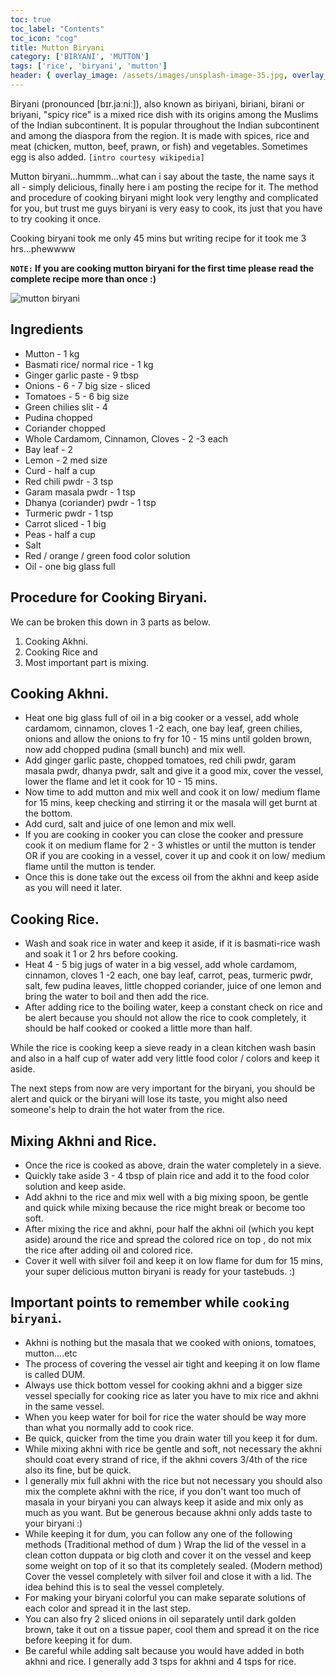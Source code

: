```yaml
---
toc: true
toc_label: "Contents"
toc_icon: "cog"
title: Mutton Biryani
category: ['BIRYANI', 'MUTTON']
tags: ['rice', 'biryani', 'mutton']
header: { overlay_image: /assets/images/unsplash-image-35.jpg, overlay_filter: 0.5, teaser: 'http://4.bp.blogspot.com/-lguZEsb6A8Q/USEEup8FwiI/AAAAAAAAC7w/Y0tepl4pJjE/s1600/DSC_1283.jpg', og_image: 'http://4.bp.blogspot.com/-lguZEsb6A8Q/USEEup8FwiI/AAAAAAAAC7w/Y0tepl4pJjE/s1600/DSC_1283.jpg', caption: 'Photo credit: [**Unsplash**](https://unsplash.com)' }
---
```


Biryani (pronounced [bɪr.jaːniː]), also known as biriyani, biriani, birani or briyani, "spicy rice" is a mixed rice dish with its origins among the Muslims of the Indian subcontinent. It is popular throughout the Indian subcontinent and among the diaspora from the region. It is made with spices, rice and meat (chicken, mutton, beef, prawn, or fish) and vegetables. Sometimes egg is also added. `[intro courtesy wikipedia]`

Mutton biryani...hummm...what can i say about the taste, the name says it all - simply delicious, finally here i am posting the recipe for it. 
The method and procedure of cooking biryani might look very lengthy and complicated for you, but trust me guys biryani is very easy to cook, its just that you have to try cooking it once.

Cooking biryani took me only 45 mins but writing recipe for it took me 3 hrs...phewwww

**`NOTE:` If you are cooking mutton biryani for the first time please read the complete recipe more than once :)**

![mutton biryani](http://4.bp.blogspot.com/-lguZEsb6A8Q/USEEup8FwiI/AAAAAAAAC7w/Y0tepl4pJjE/s1600/DSC_1283.jpg)

## Ingredients

- Mutton - 1 kg
- Basmati rice/ normal rice - 1 kg
- Ginger garlic paste - 9 tbsp
- Onions - 6 - 7 big size - sliced
- Tomatoes - 5 - 6 big size
- Green chilies slit - 4
- Pudina chopped
- Coriander chopped
- Whole Cardamom, Cinnamon, Cloves - 2 -3 each
- Bay leaf - 2
- Lemon - 2 med size
- Curd - half a cup
- Red chili pwdr - 3 tsp
- Garam masala pwdr - 1 tsp
- Dhanya (coriander) pwdr - 1 tsp
- Turmeric pwdr - 1 tsp
- Carrot sliced - 1 big
- Peas - half a cup
- Salt
- Red / orange / green food color solution
- Oil - one big glass full


## Procedure for Cooking Biryani.

We can be broken this down in 3 parts as below.

1. Cooking Akhni. 
2. Cooking Rice and 
3. Most important part is mixing.

## Cooking Akhni.

- Heat one big glass full of oil in a big cooker or a vessel, add whole cardamom, cinnamon, cloves 1 -2 each, one bay leaf, green chilies, onions and allow the onions to fry for 10 - 15 mins until golden brown, now add chopped pudina (small bunch) and mix well.
- Add ginger garlic paste, chopped tomatoes, red chili pwdr, garam masala pwdr, dhanya pwdr, salt and give it a good mix, cover the vessel, lower the flame and let it cook for 10 - 15 mins.
- Now time to add mutton and mix well and cook it on low/ medium flame for 15 mins, keep checking and stirring it or the masala will get burnt at the bottom.
- Add curd, salt and juice of one lemon and mix well.
- If you are cooking in cooker you can close the cooker and pressure cook it on medium flame for 2 - 3 whistles or until the mutton is tender OR if you are cooking in a vessel, cover it up and cook it on low/ medium flame until the mutton is tender.
- Once this is done take out the excess oil from the akhni and keep aside as you will need it later.


## Cooking Rice.

- Wash and soak rice in water and keep it aside, if it is basmati-rice wash and soak it 1 or 2 hrs before cooking.
- Heat 4 - 5 big jugs of water in a big vessel, add whole cardamom, cinnamon, cloves 1 -2 each, one bay leaf, carrot, peas, turmeric pwdr, salt, few pudina leaves, little chopped coriander, juice of one lemon and bring the water to boil and then add the rice.
- After adding rice to the boiling water, keep a constant check on rice and be alert  because you should not allow the rice to cook completely, it should be half cooked or cooked a little more than half.                                                                                                                                         

While the rice is cooking keep a sieve ready in a clean kitchen wash basin and also in a half cup of water add very little food color / colors and keep it aside.

The next steps from now are very important for the biryani, you should be alert and quick or the biryani will lose its taste, you might also need someone's help to drain the hot water from the rice.


## Mixing Akhni and Rice.

- Once the rice is cooked as above, drain the water completely in a sieve.
- Quickly take aside 3 - 4 tbsp of plain rice and add it to the food color solution and keep aside.
- Add akhni to the rice and mix well with a big mixing spoon, be gentle and quick while mixing because the rice might break or become too soft.
- After mixing the rice and akhni, pour half the akhni oil (which you kept aside) around the rice and spread the colored rice on top , do not mix the rice after adding oil and colored rice.
- Cover it well with silver foil and keep it on low flame for dum for 15 mins, your super delicious mutton biryani is ready for your tastebuds. :) 

## Important points to remember while `cooking biryani`.

- Akhni is nothing but the masala that we cooked with onions, tomatoes, mutton....etc
- The process of covering the vessel air tight and keeping it on low flame is called DUM.
- Always use thick bottom vessel for cooking akhni and a bigger size vessel specially  for cooking rice as later you have to mix rice and akhni in the same vessel.
- When you keep water for boil for rice the water should be way more than what you normally add to cook rice.
- Be quick, quicker from the time you drain water till you keep it for dum.
- While mixing akhni with rice be gentle and soft, not necessary the akhni should coat every strand of rice, if the akhni covers 3/4th of the rice also its fine, but be quick.
- I generally mix full akhni with the rice but not necessary you should also mix the complete akhni with the rice,  if you don't want too much of masala in your biryani you can always keep it aside and mix only as much as you want. But be generous because akhni only adds taste to your biryani :)
- While keeping it for dum, you can follow any one of the following methods (Traditional method of dum ) Wrap the lid of the vessel in a clean cotton duppata or big cloth and cover it on the vessel and keep some weight on top of it so that its completely sealed. (Modern method) Cover the vessel completely with silver foil and close it with a lid. The idea behind this is to seal the vessel completely.
- For making your biryani colorful you can make separate solutions of each color and spread it in the last step.
- You can also fry 2 sliced onions in oil separately until dark golden brown, take it out on a tissue paper, cool them and spread it on the rice before keeping it for dum.
- Be careful while adding salt because you would have added in both akhni and rice. I generally add 3 tsps for akhni and 4 tsps for rice.
